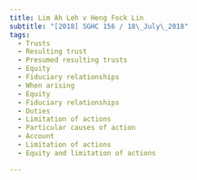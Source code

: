 ```yaml
---
title: Lim Ah Leh v Heng Fock Lin 
subtitle: "[2018] SGHC 156 / 18\_July\_2018"
tags:
  - Trusts
  - Resulting trust
  - Presumed resulting trusts
  - Equity
  - Fiduciary relationships
  - When arising
  - Equity
  - Fiduciary relationships
  - Duties
  - Limitation of actions
  - Particular causes of action
  - Account
  - Limitation of actions
  - Equity and limitation of actions

---
```


